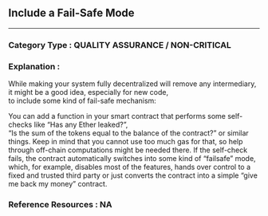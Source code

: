 ## Include a Fail-Safe Mode
   



---

### **Category Type** : QUALITY ASSURANCE / NON-CRITICAL


### **Explanation** : 

While making your system fully decentralized will remove any intermediary, it might be a good idea, especially for new code,  
to include some kind of fail-safe mechanism:

You can add a function in your smart contract that performs some self-checks like “Has any Ether leaked?”,  
“Is the sum of the tokens equal to the balance of the contract?” or similar things. Keep in mind that you cannot use too much gas for that,
so help through off-chain computations might be needed there.
If the self-check fails, the contract automatically switches into some kind of “failsafe” mode, which, for example,
disables most of the features, hands over control to a fixed and trusted third party or just converts the contract into a simple “give me back my money” contract.

   		   




### **Reference Resources** : NA
 